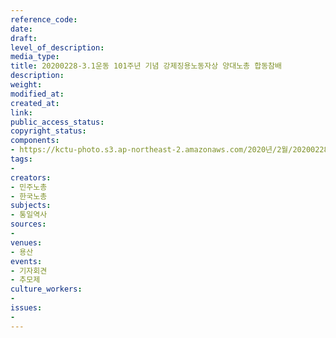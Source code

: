 ```yaml
---
reference_code: 
date: 
draft: 
level_of_description: 
media_type: 
title: 20200228-3.1운동 101주년 기념 강제징용노동자상 양대노총 합동참배
description: 
weight: 
modified_at: 
created_at: 
link: 
public_access_status: 
copyright_status: 
components:
- https://kctu-photo.s3.ap-northeast-2.amazonaws.com/2020년/2월/20200228-3.1운동+101주년+기념+강제징용노동자상+양대노총+합동참배/_CTU2186.jpg
tags:
- 
creators:
- 민주노총
- 한국노총
subjects:
- 통일역사
sources:
- 
venues:
- 용산
events:
- 기자회견
- 추모제
culture_workers:
- 
issues:
- 
---
```


